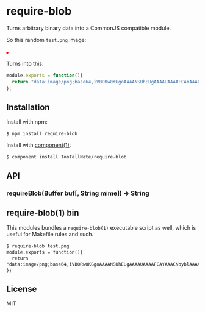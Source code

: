 
# require-blob

Turns arbitrary binary data into a CommonJS compatible module.

So this random `test.png` image:

![](test.png)

Turns into this:

``` js
module.exports = function(){
  return "data:image/png;base64,iVBORw0KGgoAAAANSUhEUgAAAAUAAAAFCAYAAACNbyblAAAAHElEQVQI12P4//8/w38GIAXDIBKE0DHxgljNBAAO9TXL0Y4OHwAAAABJRU5ErkJggg==";
};
```


## Installation

Install with npm:

```
$ npm install require-blob
```

Install with [component(1)](http://component.io):

```
$ component install TooTallNate/require-blob
```


## API

### requireBlob(Buffer buf[, String mime]) → String


## require-blob(1) bin

This modules bundles a `require-blob(1)` executable script as well, which is
useful for Makefile rules and such.

```
$ require-blob test.png
module.exports = function(){
  return "data:image/png;base64,iVBORw0KGgoAAAANSUhEUgAAAAUAAAAFCAYAAACNbyblAAAAHElEQVQI12P4//8/w38GIAXDIBKE0DHxgljNBAAO9TXL0Y4OHwAAAABJRU5ErkJggg==";
};
```

## License

  MIT
